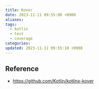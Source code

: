 ```yaml
---
title: Kover
date: 2023-11-11 09:55:00 +0900
aliases: 
tags:
  - kotlin
  - test
  - coverage
categories: 
updated: 2023-11-11 09:55:10 +0900
---
```



## Reference

- https://github.com/Kotlin/kotlinx-kover